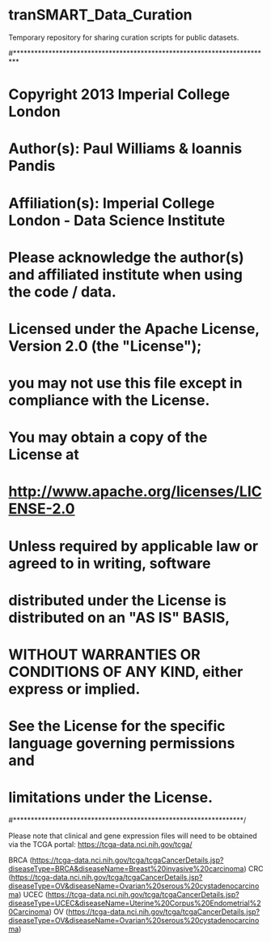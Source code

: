 # tranSMART_Data_Curation
Temporary repository for sharing curation scripts for public datasets.

#*************************************************************************
# Copyright 2013 Imperial College London
#
# Author(s): Paul Williams & Ioannis Pandis
# Affiliation(s): Imperial College London - Data Science Institute
# 
# Please acknowledge the author(s) and affiliated institute when using the code / data.
#
# Licensed under the Apache License, Version 2.0 (the "License");
# you may not use this file except in compliance with the License.
# You may obtain a copy of the License at
#
# http://www.apache.org/licenses/LICENSE-2.0
#
# Unless required by applicable law or agreed to in writing, software
# distributed under the License is distributed on an "AS IS" BASIS,
# WITHOUT WARRANTIES OR CONDITIONS OF ANY KIND, either express or implied.
# See the License for the specific language governing permissions and
# limitations under the License.
#*****************************************************************/

Please note that clinical and gene expression files will need to be obtained via the TCGA portal: https://tcga-data.nci.nih.gov/tcga/

BRCA (https://tcga-data.nci.nih.gov/tcga/tcgaCancerDetails.jsp?diseaseType=BRCA&diseaseName=Breast%20invasive%20carcinoma)
CRC (https://tcga-data.nci.nih.gov/tcga/tcgaCancerDetails.jsp?diseaseType=OV&diseaseName=Ovarian%20serous%20cystadenocarcinoma)
UCEC (https://tcga-data.nci.nih.gov/tcga/tcgaCancerDetails.jsp?diseaseType=UCEC&diseaseName=Uterine%20Corpus%20Endometrial%20Carcinoma)
OV (https://tcga-data.nci.nih.gov/tcga/tcgaCancerDetails.jsp?diseaseType=OV&diseaseName=Ovarian%20serous%20cystadenocarcinoma)
